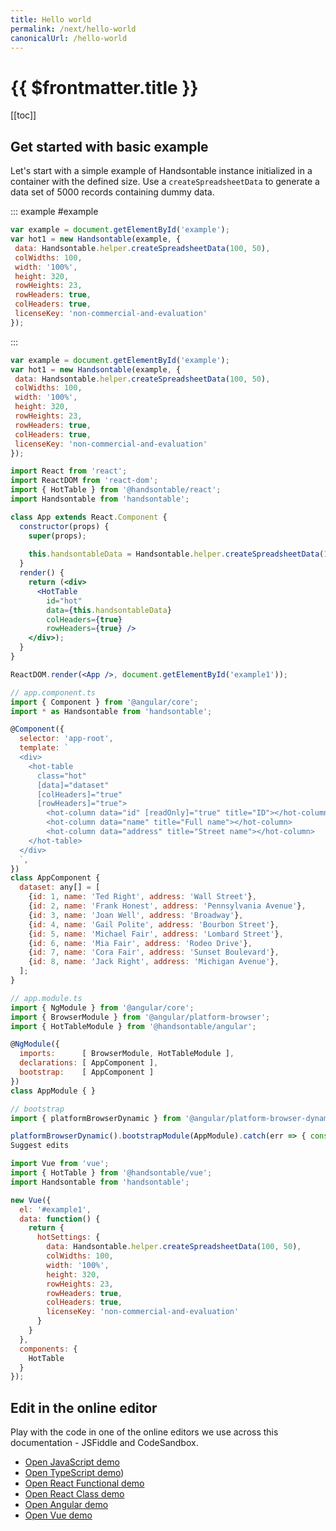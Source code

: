 ```yaml
---
title: Hello world
permalink: /next/hello-world
canonicalUrl: /hello-world
---
```


# {{ $frontmatter.title }}

[[toc]]

## Get started with basic example

Let's start with a simple example of Handsontable instance initialized in a container with the defined size. Use a `createSpreadsheetData` to generate a data set of 5000 records containing dummy data. 

::: example #example
```javascript
var example = document.getElementById('example');
var hot1 = new Handsontable(example, {
 data: Handsontable.helper.createSpreadsheetData(100, 50),
 colWidths: 100,
 width: '100%',
 height: 320,
 rowHeights: 23,
 rowHeaders: true,
 colHeaders: true,
 licenseKey: 'non-commercial-and-evaluation'
});
```
:::

<code-group>

<code-block title="JavaScript">

```js
var example = document.getElementById('example');
var hot1 = new Handsontable(example, {
 data: Handsontable.helper.createSpreadsheetData(100, 50),
 colWidths: 100,
 width: '100%',
 height: 320,
 rowHeights: 23,
 rowHeaders: true,
 colHeaders: true,
 licenseKey: 'non-commercial-and-evaluation'
});
```

</code-block>
<code-block title="React">

```jsx
import React from 'react';
import ReactDOM from 'react-dom';
import { HotTable } from '@handsontable/react';
import Handsontable from 'handsontable';

class App extends React.Component {
  constructor(props) {
    super(props);
    
    this.handsontableData = Handsontable.helper.createSpreadsheetData(100, 50);
  }
  render() {
    return (<div>
      <HotTable
        id="hot"
        data={this.handsontableData}
        colHeaders={true}
        rowHeaders={true} />
    </div>);
  }
}

ReactDOM.render(<App />, document.getElementById('example1'));
```

</code-block>
<code-block title="Angular">

```js
// app.component.ts
import { Component } from '@angular/core';
import * as Handsontable from 'handsontable';

@Component({
  selector: 'app-root',
  template: `
  <div>
    <hot-table
      class="hot"
      [data]="dataset"
      [colHeaders]="true"
      [rowHeaders]="true">
        <hot-column data="id" [readOnly]="true" title="ID"></hot-column>
        <hot-column data="name" title="Full name"></hot-column>
        <hot-column data="address" title="Street name"></hot-column>
    </hot-table>
  </div>
  `,
})
class AppComponent {
  dataset: any[] = [
    {id: 1, name: 'Ted Right', address: 'Wall Street'},
    {id: 2, name: 'Frank Honest', address: 'Pennsylvania Avenue'},
    {id: 3, name: 'Joan Well', address: 'Broadway'},
    {id: 4, name: 'Gail Polite', address: 'Bourbon Street'},
    {id: 5, name: 'Michael Fair', address: 'Lombard Street'},
    {id: 6, name: 'Mia Fair', address: 'Rodeo Drive'},
    {id: 7, name: 'Cora Fair', address: 'Sunset Boulevard'},
    {id: 8, name: 'Jack Right', address: 'Michigan Avenue'},
  ];
}

// app.module.ts
import { NgModule } from '@angular/core';
import { BrowserModule } from '@angular/platform-browser';
import { HotTableModule } from '@handsontable/angular';

@NgModule({
  imports:      [ BrowserModule, HotTableModule ],
  declarations: [ AppComponent ],
  bootstrap:    [ AppComponent ]
})
class AppModule { }

// bootstrap
import { platformBrowserDynamic } from '@angular/platform-browser-dynamic';

platformBrowserDynamic().bootstrapModule(AppModule).catch(err => { console.error(err) });
Suggest edits 
```

</code-block>
<code-block title="Vue">

```js
import Vue from 'vue';
import { HotTable } from '@handsontable/vue';
import Handsontable from 'handsontable';

new Vue({
  el: '#example1',
  data: function() {
    return {
      hotSettings: {
        data: Handsontable.helper.createSpreadsheetData(100, 50),
        colWidths: 100,
        width: '100%',
        height: 320,
        rowHeights: 23,
        rowHeaders: true,
        colHeaders: true,
        licenseKey: 'non-commercial-and-evaluation'
      }
    }
  },
  components: {
    HotTable
  }
});
```

</code-block>
</code-group>

## Edit in the online editor

Play with the code in one of the online editors we use across this documentation - JSFiddle and CodeSandbox.

- [Open JavaScript demo](https://jsfiddle.com)
- [Open TypeScript demo](https://jsfiddle.com))
- [Open React Functional demo](https://codesandbox.com)
- [Open React Class demo](https://codesandbox.com)
- [Open Angular demo](https://codesandbox.com)
- [Open Vue demo](https://codesandbox.com)

